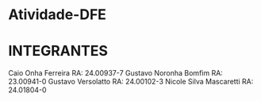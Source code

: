 # Atividade-DFE

# INTEGRANTES
Caio Onha Ferreira RA: 24.00937-7
Gustavo Noronha Bomfim RA: 23.00941-0 
Gustavo Versolatto RA: 24.00102-3 
Nicole Silva Mascaretti RA: 24.01804-0 

